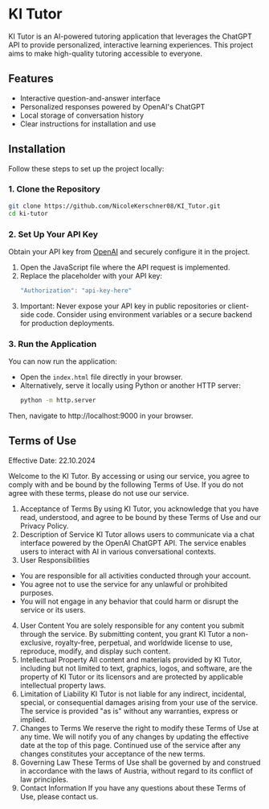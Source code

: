 # KI Tutor
KI Tutor is an AI-powered tutoring application that leverages the ChatGPT API to provide personalized, interactive learning experiences.
This project aims to make high-quality tutoring accessible to everyone.


## Features
- Interactive question-and-answer interface
- Personalized responses powered by OpenAI's ChatGPT
- Local storage of conversation history
- Clear instructions for installation and use



## Installation
Follow these steps to set up the project locally:
### 1. Clone the Repository
   ```bash
   git clone https://github.com/NicoleKerschner08/KI_Tutor.git
   cd ki-tutor
```
### 2. Set Up Your API Key
Obtain your API key from [OpenAI](https://platform.openai.com/) and securely configure it in the project.
1. Open the JavaScript file where the API request is implemented.
2. Replace the placeholder with your API key:
   ```javascript
   "Authorization": "api-key-here"
3. Important: Never expose your API key in public repositories or client-side code. Consider using environment variables or a secure backend for production deployments.

### 3. Run the Application
You can now run the application:
- Open the `index.html` file directly in your browser.
- Alternatively, serve it locally using Python or another HTTP server:
  ```bash
  python -m http.server
Then, navigate to http://localhost:9000 in your browser.



## Terms of Use
Effective Date: 22.10.2024

Welcome to the KI Tutor. By accessing or using our service, you agree to comply with and be bound by the following Terms of Use. If you do not agree with these terms, please do not use our service.
1. Acceptance of Terms
By using KI Tutor, you acknowledge that you have read, understood, and agree to be bound by these Terms of Use and our Privacy Policy.
2. Description of Service
KI Tutor allows users to communicate via a chat interface powered by the OpenAI ChatGPT API. The service enables users to interact with AI in various conversational contexts.
3. User Responsibilities
- You are responsible for all activities conducted through your account.
- You agree not to use the service for any unlawful or prohibited purposes.
- You will not engage in any behavior that could harm or disrupt the service or its users.
4. User Content
You are solely responsible for any content you submit through the service. By submitting content, you grant KI Tutor a non-exclusive, royalty-free, perpetual, and worldwide license to use, reproduce, modify, and display such content.
5. Intellectual Property
All content and materials provided by KI Tutor, including but not limited to text, graphics, logos, and software, are the property of KI Tutor or its licensors and are protected by applicable intellectual property laws.
6. Limitation of Liability
KI Tutor is not liable for any indirect, incidental, special, or consequential damages arising from your use of the service. The service is provided "as is" without any warranties, express or implied.
7. Changes to Terms
We reserve the right to modify these Terms of Use at any time. We will notify you of any changes by updating the effective date at the top of this page. Continued use of the service after any changes constitutes your acceptance of the new terms.
8. Governing Law
These Terms of Use shall be governed by and construed in accordance with the laws of Austria, without regard to its conflict of law principles.
9. Contact Information
If you have any questions about these Terms of Use, please contact us.
